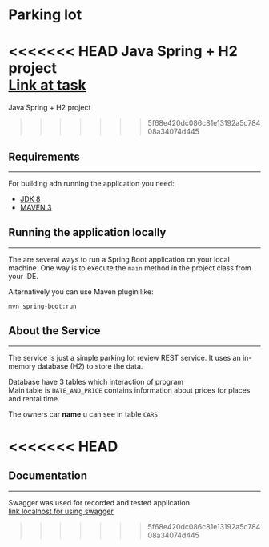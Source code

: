 # Parking lot
<<<<<<< HEAD
Java Spring + H2 project<br>
[Link at task](Task.md)
=======
Java Spring + H2 project
>>>>>>> 5f68e420dc086c81e13192a5c78408a34074d445
## Requirements

---
For building adn running the application you need:
* [JDK 8](https://www.oracle.com/java/technologies/downloads/#java8)
* [MAVEN 3](https://maven.apache.org/)

## Running the application locally

---

The are several ways to run a Spring Boot application on your local machine. One way is to execute the `main` method in the project class from your IDE.

Alternatively you can use Maven plugin like:
```
mvn spring-boot:run
```

## About the Service

---

The service is just a simple parking lot review REST service. It uses an in-memory database (H2) to store the data.

Database have 3 tables which  interaction of program<br>
Main table is `DATE_AND_PRICE` contains information about prices for places and rental time.

The owners car __name__ u can see in table `CARS`

<<<<<<< HEAD
=======

## Documentation

---

Swagger was used for recorded and tested application<br>
[link localhost for using swagger](http://localhost:8080/swagger-ui/index.html#/)
>>>>>>> 5f68e420dc086c81e13192a5c78408a34074d445
